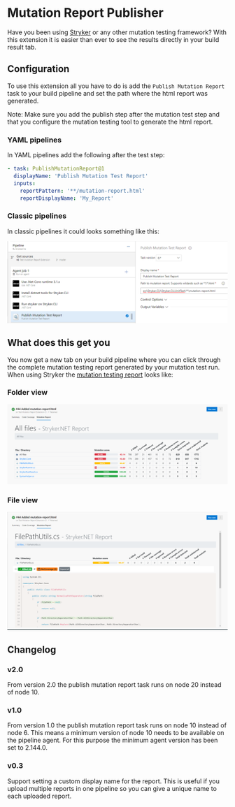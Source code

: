 # Mutation Report Publisher

Have you been using [Stryker](https://stryker-mutator.io) or any other mutation testing framework? With this extension it is easier than ever to see the results directly in your build result tab.

## Configuration

To use this extension all you have to do is add the `Publish Mutation Report` task to your build pipeline and set the path where the html report was generated.

Note: Make sure you add the publish step after the mutation test step and that you configure the mutation testing tool to generate the html report.

### YAML pipelines

In YAML pipelines add the following after the test step:

```YAML
- task: PublishMutationReport@1
  displayName: 'Publish Mutation Test Report'
  inputs:
    reportPattern: '**/mutation-report.html'
    reportDisplayName: 'My_Report'
```

### Classic pipelines

In classic pipelines it could looks something like this:

![Classic pipelines task example](https://raw.githubusercontent.com/stryker-mutator/azure-devops-mutationreport-publisher/master/docs/images/classic-task-setup.png "Classic pipelines task example")

## What does this get you

You now get a new tab on your build pipeline where you can click through the complete mutation testing report generated by your mutation test run. When using Stryker the [mutation testing report](https://github.com/stryker-mutator/mutation-testing-elements) looks like:

### Folder view

![Folder view](https://raw.githubusercontent.com/stryker-mutator/azure-devops-mutationreport-publisher/master/docs/images/folder-view.png "Folder view")

### File view

![File view](https://raw.githubusercontent.com/stryker-mutator/azure-devops-mutationreport-publisher/master/docs/images/file-view.png "File view")

## Changelog

### v2.0

From version 2.0 the publish mutation report task runs on node 20 instead of node 10.

### v1.0

From version 1.0 the publish mutation report task runs on node 10 instead of node 6. This means a minimum version of node 10 needs to be available on the pipeline agent. For this purpose the minimum agent version has been set to 2.144.0.

### v0.3

Support setting a custom display name for the report. This is useful if you upload multiple reports in one pipeline so you can give a unique name to each uploaded report.
